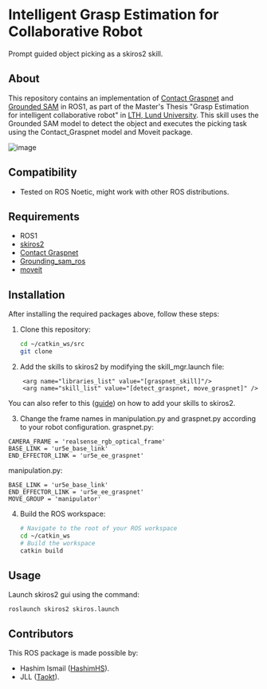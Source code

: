 # Intelligent Grasp Estimation for Collaborative Robot
Prompt guided object picking as a skiros2 skill.

## About
This repository contains an implementation of  [Contact Graspnet](https://github.com/NVlabs/contact_graspnet) and [Grounded SAM](https://github.com/IDEA-Research/Grounded-Segment-Anything) in ROS1, as part of the Master's Thesis "Grasp Estimation for intelligent collaborative robot" in [LTH, Lund University](https://www.lth.se/). This skill uses the Grounded SAM model to detect the object and executes the picking task using the Contact_Graspnet model and Moveit package. 

![image](https://github.com/HashimHS/graspnet_skill/blob/main/Demo.gif)

## Compatibility
- Tested on ROS Noetic, might work with other ROS distributions.

## Requirements
- ROS1
- [skiros2](https://github.com/RVMI/skiros2)
- [Contact Graspnet](https://github.com/HashimHS/contact_graspnet)
- [Grounding_sam_ros](https://github.com/HashimHS/grounding_sam_ros)
- [moveit](https://moveit.ros.org/install/)

## Installation
After installing the required packages above, follow these steps:

1. Clone this repository:
    ```bash
    cd ~/catkin_ws/src
    git clone
    ```

2. Add the skills to skiros2 by modifying the skill_mgr.launch file:
```
    <arg name="libraries_list" value="[graspnet_skill]"/>
    <arg name="skill_list" value="[detect_graspnet, move_graspnet]" />
```
You can also refer to this ([guide](https://github.com/RVMI/skiros2/wiki/Tutorial-2:-Launch-system#skill-manager)) on how to add your skills to skiros2.

3. Change the frame names in manipulation.py and graspnet.py according to your robot configuration.
graspnet.py:
```
CAMERA_FRAME = 'realsense_rgb_optical_frame'
BASE_LINK = 'ur5e_base_link'
END_EFFECTOR_LINK = 'ur5e_ee_graspnet'
```
manipulation.py:
```
BASE_LINK = 'ur5e_base_link'
END_EFFECTOR_LINK = 'ur5e_ee_graspnet'
MOVE_GROUP = 'manipulator'
```

4. Build the ROS workspace:
    ```bash
    # Navigate to the root of your ROS workspace
    cd ~/catkin_ws
    # Build the workspace
    catkin build
    ```

## Usage
Launch skiros2 gui using the command:
```
roslaunch skiros2 skiros.launch 
```

## Contributors
This ROS package is made possible by:
- Hashim Ismail ([HashimHS](https://github.com/HashimHS)).
- JLL ([Taokt](https://github.com/Taokt)).